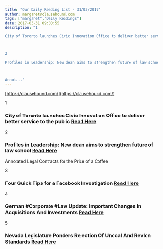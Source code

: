```yaml
---
title: "Our Daily Reading List - 31/03/2017"
author: margaret@clausehound.com
tags: ["margaret","Daily Readings"]
date: 2017-03-31 09:00:55
description: "1

City of Toronto launches Civic Innovation Office to deliver better service to the public Read Here



2

Profiles in Leadership: New dean aims to strengthen future of law school Read Here



Annot..."
---
```


[https://clausehound.com/](https://clausehound.com/)

1

### City of Toronto launches Civic Innovation Office to deliver better service to the public [Read Here](http://startupheretoronto.com/toronto-news/city-of-toronto-launches-civic-innovation-office-to-deliver-better-service-to-the-public/)

2

### Profiles in Leadership: New dean aims to strengthen future of law school [Read Here](https://goo.gl/QNJCln)

Annotated Legal Contracts
for the Price of a Coffee

3

### Four Quick Tips for a Facebook Investigation  [Read Here](https://goo.gl/dkYXh2)

4

### German #Corporate #Law Update: Important Changes In Acquisitions And Investments  [Read Here](https://goo.gl/qeDxrH)

5

### Nevada Legislature Ponders Rejection Of Unocal And Revlon Standards  [Read Here](https://goo.gl/VcP6KL)